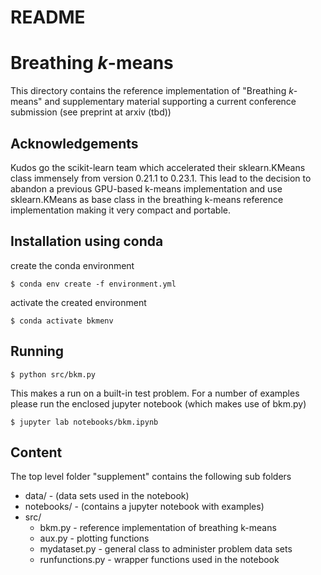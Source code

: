 # README

# Breathing *k*-means

This directory contains the reference implementation of "Breathing *k*-means" and supplementary material supporting a current conference submission (see preprint at arxiv (tbd))

## Acknowledgements
Kudos go the scikit-learn team  which accelerated their sklearn.KMeans class immensely from  version 0.21.1 to 0.23.1. This lead to the decision to abandon a previous GPU-based k-means implementation and use sklearn.KMeans as base class in the breathing k-means reference implementation making it very compact and portable. 

## Installation using conda
create the conda environment

```
$ conda env create -f environment.yml
```

activate the created environment

```
$ conda activate bkmenv
```


## Running


```
$ python src/bkm.py
```

This makes a run on a built-in test problem. For a number of examples please run the enclosed jupyter notebook (which makes use of bkm.py)

```
$ jupyter lab notebooks/bkm.ipynb
```

## Content
The top level folder "supplement" contains the following sub folders
* data/ - (data sets used in the notebook)
* notebooks/ - (contains a jupyter notebook with examples)
* src/  
  * bkm.py - reference implementation of breathing k-means
  * aux.py - plotting functions
  * mydataset.py - general class to administer problem data sets
  * runfunctions.py  - wrapper functions used in the notebook
